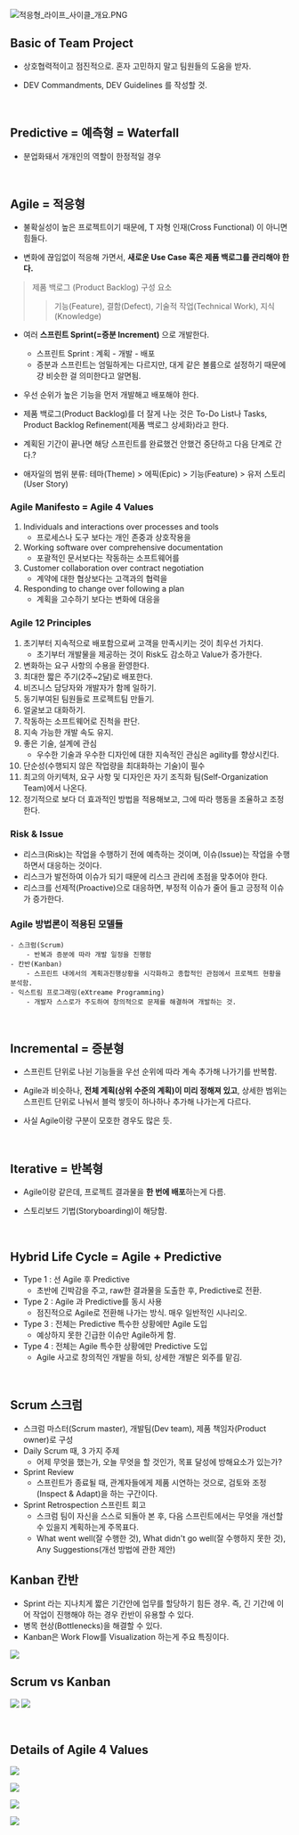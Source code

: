 ![적응형_라이프_사이클_개요.PNG](etc/adaptive_life_cycle_intro.PNG)

## Basic of Team Project
- 상호협력적이고 점진적으로. 혼자 고민하지 말고 팀원들의 도움을 받자.

- DEV Commandments, DEV Guidelines 를 작성할 것.

&nbsp;

## Predictive = 예측형 = Waterfall
- 분업화돼서 개개인의 역할이 한정적일 경우

&nbsp;

## Agile = 적응형  

- 불확실성이 높은 프로젝트이기 때문에, T 자형 인재(Cross Functional) 이 아니면 힘들다.  

- 변화에 끊임없이 적응해 가면서, **새로운 Use Case 혹은 제품 백로그를 관리해야 한다.**
> 제품 백로그 (Product Backlog) 구성 요소
>> 기능(Feature), 결함(Defect), 기술적 작업(Technical Work), 지식(Knowledge)

- 여러 **스프린트 Sprint(=증분 Increment)** 으로 개발한다.
    - 스프린트 Sprint : 계획 - 개발 - 배포
    - 증분과 스프린트는 엄밀하게는 다르지만, 대게 같은 볼륨으로 설정하기 때문에 걍 비슷한 걸 의미한다고 알면됨.

- 우선 순위가 높은 기능을 먼저 개발해고 배포해야 한다.

- 제품 백로그(Product Backlog)를 더 잘게 나눈 것은 To-Do List나 Tasks, Product Backlog Refinement(제품 백로그 상세화)라고 한다.

- 계획된 기간이 끝나면 해당 스프린트를 완료했건 안했건 중단하고 다음 단계로 간다.?
- 애자일의 범위 분류: 테마(Theme) > 에픽(Epic) > 기능(Feature) > 유저 스토리(User Story)

### Agile Manifesto = Agile 4 Values
1. Individuals and interactions over processes and tools
    - 프로세스나 도구 보다는 개인 존중과 상호작용을  
2. Working software over comprehensive documentation
    - 포괄적인 문서보다는 작동하는 소프트웨어를  
3. Customer collaboration over contract negotiation
    - 계약에 대한 협상보다는 고객과의 협력을  
4. Responding to change over following a plan
    - 계획을 고수하기 보다는 변화에 대응을  

### Agile 12 Principles
1. 초기부터 지속적으로 배포함으로써 고객을 만족시키는 것이 최우선 가치다.
    - 초기부터 개발물을 제공하는 것이 Risk도 감소하고 Value가 증가한다.
2. 변화하는 요구 사항의 수용을 환영한다.
3. 최대한 짧은 주기(2주~2달)로 배포한다.
4. 비즈니스 담당자와 개발자가 함께 일하기.
5. 동기부여된 팀원들로 프로젝트팀 만들기.
6. 얼굴보고 대화하기.
7. 작동하는 소프트웨어로 진척을 판단.
8. 지속 가능한 개발 속도 유지.
9. 좋은 기술, 설계에 관심
    - 우수한 기술과 우수한 디자인에 대한 지속적인 관심은 agility를 향상시킨다.
10. 단순성(수행되지 않은 작업량을 최대화하는 기술)이 필수
11. 최고의 아키텍처, 요구 사항 및 디자인은 자기 조직화 팀(Self-Organization Team)에서 나온다.
12. 정기적으로 보다 더 효과적인 방법을 적용해보고, 그에 따라 행동을 조율하고 조정한다.

### Risk & Issue
- 리스크(Risk)는 작업을 수행하기 전에 예측하는 것이며, 이슈(Issue)는 작업을 수행하면서 대응하는 것이다.
- 리스크가 발전하여 이슈가 되기 때문에 리스크 관리에 초점을 맞추어야 한다.
- 리스크를 선제적(Proactive)으로 대응하면, 부정적 이슈가 줄어 들고 긍정적 이슈가 증가한다.

### Agile 방법론이 적용된 모델들
    - 스크럼(Scrum)
        - 반복과 증분에 따라 개발 일정을 진행함
    - 칸반(Kanban)
        - 스프린트 내에서의 계획과진행상황을 시각화하고 종합적인 관점에서 프로젝트 현황을 분석함.
    - 익스트림 프로그래밍(eXtreame Programming)
        - 개발자 스스로가 주도하여 창의적으로 문제를 해결하며 개발하는 것.

&nbsp;

## Incremental = 증분형
- 스프린트 단위로 나뉜 기능들을 우선 순위에 따라 계속 추가해 나가기를 반복함.

- Agile과 비슷하나, **전체 계획(상위 수준의 계획)이 미리 정해져 있고**, 상세한 범위는 스프린트 단위로 나눠서 블럭 쌓듯이 하나하나 추가해 나가는게 다르다.

- 사실 Agile이랑 구분이 모호한 경우도 많은 듯.

&nbsp;

## Iterative = 반복형
- Agile이랑 같은데, 프로젝트 결과물을 **한 번에 배포**하는게 다름.

- 스토리보드 기법(Storyboarding)이 해당함.

&nbsp;

## Hybrid Life Cycle = Agile + Predictive
- Type 1 : 선 Agile 후 Predictive
    - 초반에 긴박감을 주고, raw한 결과물을 도출한 후, Predictive로 전환.
- Type 2 : Agile 과 Predictive를 동시 사용
    - 점진적으로 Agile로 전환해 나가는 방식. 매우 일반적인 시나리오.
- Type 3 : 전체는 Predictive 특수한 상황에만 Agile 도입
    - 예상하지 못한 긴급한 이슈만 Agile하게 함.
- Type 4 : 전체는 Agile 특수한 상황에만 Predictive 도입
    - Agile 사고로 창의적인 개발을 하되, 상세한 개발은 외주를 맡김.

&nbsp;

## Scrum 스크럼
- 스크럼 마스터(Scrum master), 개발팀(Dev team), 제품 책임자(Product owner)로 구성
- Daily Scrum 때, 3 가지 주제
    - 어제 무엇을 했는가, 오늘 무엇을 할 것인가, 목표 달성에 방해요소가 있는가?
- Sprint Review
    - 스프린트가 종료될 때, 관계자들에게 제품 시연하는 것으로, 검토와 조정(Inspect & Adapt)을 하는 구간이다.
- Sprint Retrospection 스프린트 회고
    - 스크럼 팀이 자신을 스스로 되돌아 본 후, 다음 스프린트에서는 무엇을 개선할 수 있을지 계획하는게 주목표다.
    - What went well(잘 수행한 것), What didn't go well(잘 수행하지 못한 것), Any Suggestions(개선 방법에 관한 제안)


## Kanban 칸반
- Sprint 라는 지나치게 짧은 기간안에 업무를 할당하기 힘든 경우. 즉, 긴 기간에 이어 작업이 진행해야 하는 경우 칸반이 유용할 수 있다.
- 병목 현상(Bottlenecks)을 해결할 수 있다.
- Kanban은 Work Flow를 Visualization 하는게 주요 특징이다.

![](etc/kanban_workflow.PNG)

## Scrum vs Kanban
![](etc/scrum_kanban.PNG)
![](etc/scrum_kanban2.PNG)

&nbsp;

## Details of Agile 4 Values 
![](etc/agile_4values_1.PNG)

![](etc/agile_4values_2.PNG)

![](etc/agile_4values_3.PNG)

![](etc/agile_4values_4.PNG)

